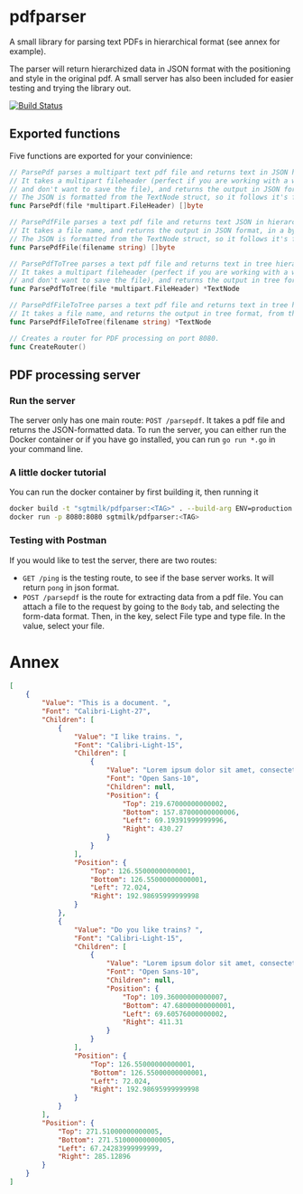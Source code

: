 # pdfparser
A small library for parsing text PDFs in hierarchical format (see annex for example).

The parser will return hierarchized data in JSON format with the positioning and style in the original pdf.
A small server has also been included for easier testing and trying the library out.

[![Build Status](https://sgtmilk.ddns.net:9091/buildStatus/icon?job=pdfparser)](https://sgtmilk.ddns.net:9091/job/pdfparser/)

## Exported functions

Five functions are exported for your convinience:

```go
// ParsePdf parses a multipart text pdf file and returns text in JSON hierarchical order.
// It takes a multipart fileheader (perfect if you are working with a web server
// and don't want to save the file), and returns the output in JSON format, in a byte stream.
// The JSON is formatted from the TextNode struct, so it follows it's format
func ParsePdf(file *multipart.FileHeader) []byte
```

```go
// ParsePdfFile parses a text pdf file and returns text JSON in hierarchical order.
// It takes a file name, and returns the output in JSON format, in a byte stream.
// The JSON is formatted from the TextNode struct, so it follows it's format
func ParsePdfFile(filename string) []byte
```

```go
// ParsePdfToTree parses a text pdf file and returns text in tree hierarchical order.
// It takes a multipart fileheader (perfect if you are working with a web server
// and don't want to save the file), and returns the output in tree format, from the TextNode struct.
func ParsePdfToTree(file *multipart.FileHeader) *TextNode
```

```go
// ParsePdfFileToTree parses a text pdf file and returns text in tree hierarchical order.
// It takes a file name, and returns the output in tree format, from the TextNode struct.
func ParsePdfFileToTree(filename string) *TextNode
```

```go
// Creates a router for PDF processing on port 8080.
func CreateRouter()
```

## PDF processing server

### Run the server
The server only has one main route: `POST /parsepdf`. It takes a pdf file and returns the JSON-formatted data. To run the server, you can either run the Docker container or if you have go installed, you can run `go run *.go` in your command line.

### A little docker tutorial
You can run the docker container by first building it, then running it
```sh
docker build -t "sgtmilk/pdfparser:<TAG>" . --build-arg ENV=production
docker run -p 8080:8080 sgtmilk/pdfparser:<TAG>
```

### Testing with Postman
If you would like to test the server, there are two routes:
- `GET /ping` is the testing route, to see if the base server works. It will return `pong` in json format.
- `POST /parsepdf` is the route for extracting data from a pdf file. You can attach a file to the request by going to the `Body` tab, and selecting the form-data format. Then, in the key, select File type and type file. In the value, select your file.

# Annex

```json
[
    {
        "Value": "This is a document. ",
        "Font": "Calibri-Light-27",
        "Children": [
            {
                "Value": "I like trains. ",
                "Font": "Calibri-Light-15",
                "Children": [
                    {
                        "Value": "Lorem ipsum dolor sit amet, consectetur adipiscing elit, sed do eiusmod tempor incididunt ut labore et dolore magna aliqua. Ut enim ad minim veniam, quis nostrud exercitation ullamco laboris nisi ut aliquip ex ea commodo consequat. Duis aute irure dolor in reprehenderit in voluptate velit esse cillum dolore eu fugiat nulla pariatur. Excepteur sint occaecat cupidatat non proident, sunt in culpa qui officia deserunt mollit anim id est laborum.",
                        "Font": "Open Sans-10",
                        "Children": null,
                        "Position": {
                            "Top": 219.67000000000002,
                            "Bottom": 157.87000000000006,
                            "Left": 69.19391999999996,
                            "Right": 430.27
                        }
                    }
                ],
                "Position": {
                    "Top": 126.55000000000001,
                    "Bottom": 126.55000000000001,
                    "Left": 72.024,
                    "Right": 192.98695999999998
                }
            },
            {
                "Value": "Do you like trains? ",
                "Font": "Calibri-Light-15",
                "Children": [
                    {
                        "Value": "Lorem ipsum dolor sit amet, consectetur adipiscing elit, sed do eiusmod tempor incididunt ut labore et dolore magna aliqua. Ut enim ad minim veniam, quis nostrud exercitation ullamco laboris nisi ut aliquip ex ea commodo consequat. Duis aute irure dolor in reprehenderit in voluptate velit esse cillum dolore eu fugiat nulla pariatur. Excepteur sint occaecat cupidatat non proident, sunt in culpa qui officia deserunt mollit anim id est laborum.",
                        "Font": "Open Sans-10",
                        "Children": null,
                        "Position": {
                            "Top": 109.36000000000007,
                            "Bottom": 47.68000000000001,
                            "Left": 69.60576000000002,
                            "Right": 411.31
                        }
                    }
                ],
                "Position": {
                    "Top": 126.55000000000001,
                    "Bottom": 126.55000000000001,
                    "Left": 72.024,
                    "Right": 192.98695999999998
                }
            }
        ],
        "Position": {
            "Top": 271.51000000000005,
            "Bottom": 271.51000000000005,
            "Left": 67.24283999999999,
            "Right": 285.12896
        }
    }
]
```
